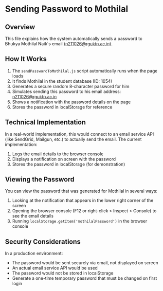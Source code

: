 # Sending Password to Mothilal

## Overview

This file explains how the system automatically sends a password to Bhukya Mothilal Naik's email (n211026@rguktn.ac.in).

## How It Works

1. The `sendPasswordToMothilal.js` script automatically runs when the page loads
2. It finds Mothilal in the student database (ID: 1054)
3. Generates a secure random 8-character password for him
4. Simulates sending this password to his email address: n211026@rguktn.ac.in
5. Shows a notification with the password details on the page
6. Stores the password in localStorage for reference

## Technical Implementation

In a real-world implementation, this would connect to an email service API (like SendGrid, Mailgun, etc.) to actually send the email. The current implementation:

1. Logs the email details to the browser console
2. Displays a notification on screen with the password
3. Stores the password in localStorage (for demonstration)

## Viewing the Password

You can view the password that was generated for Mothilal in several ways:

1. Looking at the notification that appears in the lower right corner of the screen
2. Opening the browser console (F12 or right-click > Inspect > Console) to see the email details
3. Running `localStorage.getItem('mothilalPassword')` in the browser console

## Security Considerations

In a production environment:
- The password would be sent securely via email, not displayed on screen
- An actual email service API would be used
- The password would not be stored in localStorage
- Generate a one-time temporary password that must be changed on first login 